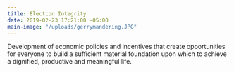 ```yaml
---
title: Election Integrity
date: 2019-02-23 17:21:00 -05:00
main-image: "/uploads/gerrymandering.JPG"
---
```


Development of economic policies and incentives that create opportunities for everyone to build a sufficient material foundation upon which to achieve a dignified, productive and meaningful life.